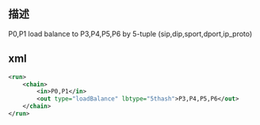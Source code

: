 ## 描述
P0,P1 load balance to P3,P4,P5,P6 by 5-tuple (sip,dip,sport,dport,ip_proto)

## xml
```xml
<run>
    <chain>
        <in>P0,P1</in>
        <out type="loadBalance" lbtype="5thash">P3,P4,P5,P6</out>
    </chain>
</run>
```
